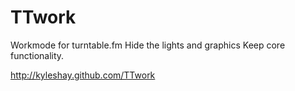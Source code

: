 TTwork
======

Workmode for turntable.fm
Hide the lights and graphics
Keep core functionality.

http://kyleshay.github.com/TTwork

